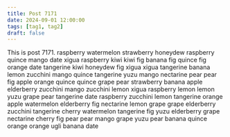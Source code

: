 ```yaml
---
title: Post 7171
date: 2024-09-01 12:00:00
tags: [tag1, tag2]
draft: false
---
```

This is post 7171.
raspberry
watermelon
strawberry
honeydew
raspberry
quince
mango
date
xigua
raspberry
kiwi
kiwi
fig
banana
fig
quince
fig
orange
date
tangerine
kiwi
honeydew
fig
xigua
xigua
tangerine
banana
lemon
zucchini
mango
quince
tangerine
yuzu
mango
nectarine
pear
pear
fig
apple
orange
quince
quince
grape
pear
strawberry
banana
apple
elderberry
zucchini
mango
zucchini
lemon
xigua
raspberry
lemon
lemon
yuzu
grape
pear
tangerine
date
raspberry
zucchini
lemon
tangerine
orange
apple
watermelon
elderberry
fig
nectarine
lemon
grape
grape
elderberry
zucchini
tangerine
cherry
watermelon
tangerine
fig
yuzu
elderberry
grape
nectarine
cherry
fig
pear
pear
mango
grape
yuzu
pear
banana
quince
orange
orange
ugli
banana
date
